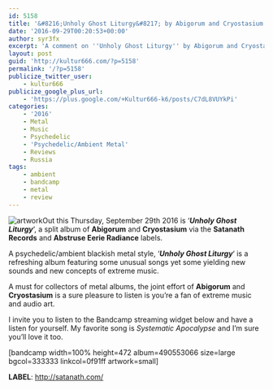 ```yaml
---
id: 5158
title: '&#8216;Unholy Ghost Liturgy&#8217; by Abigorum and Cryostasium (Split) &#8211; A Comment'
date: '2016-09-29T00:20:53+00:00'
author: syr3fx
excerpt: 'A comment on ''Unholy Ghost Liturgy'' by Abigorum and Cryostasium split album (2016)'
layout: post
guid: 'http://kultur666.com/?p=5158'
permalink: '/?p=5158'
publicize_twitter_user:
    - kultur666
publicize_google_plus_url:
    - 'https://plus.google.com/+Kultur666-k6/posts/C7dL8VUYkPi'
categories:
    - '2016'
    - Metal
    - Music
    - Psychedelic
    - 'Psychedelic/Ambient Metal'
    - Reviews
    - Russia
tags:
    - ambient
    - bandcamp
    - metal
    - review
---
```


![artwork](http://localhost:8080/wp-content/uploads/2016/09/artwork1.jpg)Out this Thursday, September 29th 2016 is ‘***Unholy Ghost Liturgy***‘, a split album of **Abigorum** and **Cryostasium** via the **Satanath Records** and **Abstruse Eerie Radiance** labels.

A psychedelic/ambient blackish metal style, ‘***Unholy Ghost Liturgy***‘ is a refreshing album featuring some unusual songs yet some yielding new sounds and new concepts of extreme music.

A must for collectors of metal albums, the joint effort of **Abigorum** and **Cryostasium** is a sure pleasure to listen is you’re a fan of extreme music and audio art.

I invite you to listen to the Bandcamp streaming widget below and have a listen for yourself. My favorite song is *Systematic Apocalypse* and I’m sure you’ll love it too.

\[bandcamp width=100% height=472 album=490553066 size=large bgcol=333333 linkcol=0f91ff artwork=small\]

**LABEL**: <http://satanath.com/>